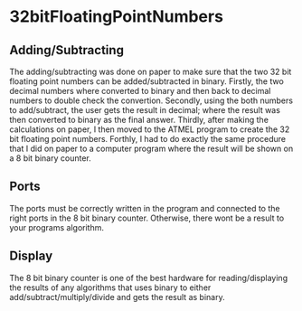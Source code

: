 # 32bitFloatingPointNumbers

## Adding/Subtracting

The adding/subtracting was done on paper to make sure that the two 32 bit floating point numbers can be added/subtracted in binary. Firstly,
the two decimal numbers where converted to binary and then back to decimal numbers to double check the convertion. Secondly, using the both
numbers to add/subtract, the user gets the result in decimal; where the result was then converted to binary as the final answer. Thirdly, 
after making the calculations on paper, I then moved to the ATMEL program to create the 32 bit floating point numbers. Forthly, I had to do
exactly the same procedure that I did on paper to a computer program where the result will be shown on a 8 bit binary counter.

## Ports

The ports must be correctly written in the program and connected to the right ports in the 8 bit binary counter. Otherwise, there wont be a
result to your programs algorithm.

## Display

The 8 bit binary counter is one of the best hardware for reading/displaying the results of any algorithms that uses binary to either
add/subtract/multiply/divide and gets the result as binary.
